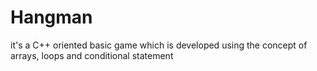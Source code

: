# Hangman
it's a C++ oriented basic game which is developed using the concept of arrays, loops and conditional statement 
